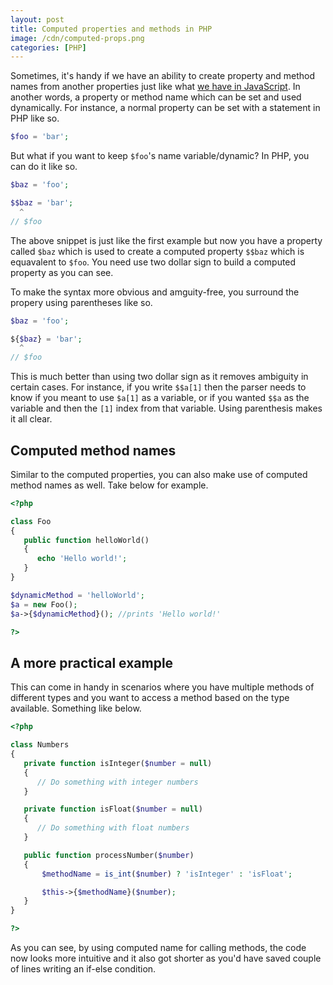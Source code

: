 ```yaml
---
layout: post
title: Computed properties and methods in PHP
image: /cdn/computed-props.png
categories: [PHP]
---
```


Sometimes, it's handy if we have an ability to create property and method names from another properties just like what [we have in JavaScript](http://es6-features.org/#ComputedPropertyNames). In another words, a property or method name which can be set and used dynamically. For instance, a normal property can be set with a statement in PHP like so.

```php
$foo = 'bar';
```

But what if you want to keep `$foo`'s name variable/dynamic? In PHP, you can do it like so.

```php
$baz = 'foo';

$$baz = 'bar';
  ^
// $foo  
```

The above snippet is just like the first example but now you have a property called `$baz` which is used to create a computed property `$$baz` which is equavalent to `$foo`. You need use two dollar sign to build a computed property as you can see.

To make the syntax more obvious and amguity-free, you surround the propery using parentheses like so.

```php
$baz = 'foo';

${$baz} = 'bar';
  ^
// $foo  
```

This is much better than using two dollar sign as it removes ambiguity in certain cases. For instance, if you write `$$a[1]` then the parser needs to know if you meant to use `$a[1]` as a variable, or if you wanted `$$a` as the variable and then the `[1]` index from that variable. Using parenthesis makes it all clear.

## Computed method names

Similar to the computed properties, you can also make use of computed method names as well. Take below for example.

```php
<?php

class Foo 
{
   public function helloWorld()
   {
      echo 'Hello world!';
   }
}

$dynamicMethod = 'helloWorld';
$a = new Foo();
$a->{$dynamicMethod}(); //prints 'Hello world!'

?>
```

## A more practical example

This can come in handy in scenarios where you have multiple methods of different types and you want to access a method based on the type available. Something like below.

```php
<?php

class Numbers 
{
   private function isInteger($number = null)
   {
      // Do something with integer numbers
   }

   private function isFloat($number = null)
   {
      // Do something with float numbers
   }

   public function processNumber($number)
   {
       $methodName = is_int($number) ? 'isInteger' : 'isFloat';

       $this->{$methodName}($number);
   }
}

?>
```

As you can see, by using computed name for calling methods, the code now looks more intuitive and it also got shorter as you'd have saved couple of lines writing an if-else condition.
